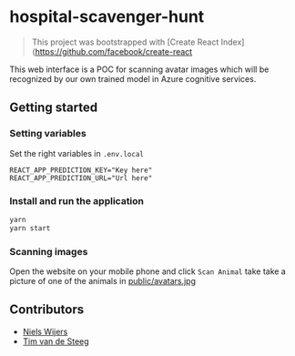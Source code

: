 # hospital-scavenger-hunt

> This project was bootstrapped with [Create React Index](https://github.com/facebook/create-react

This web interface is a POC for scanning avatar images which will be recognized by our own trained model in Azure cognitive services.

## Getting started

### Setting variables

Set the right variables in `.env.local`

```shell script
REACT_APP_PREDICTION_KEY="Key here"
REACT_APP_PREDICTION_URL="Url here"
```  

### Install and run the application
```javascript
yarn
yarn start
```
### Scanning images
Open the website on your mobile phone and click `Scan Animal` take take a picture of one of the animals in [public/avatars.jpg]()

## Contributors
- [Niels Wijers](https://github.com/nielswijers)
- [Tim van de Steeg](https://github.com/timvandesteeg)
